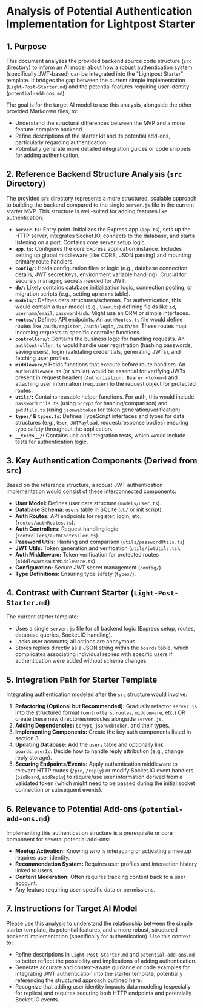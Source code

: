 # Analysis of Potential Authentication Implementation for Lightpost Starter

## 1. Purpose

This document analyzes the provided backend source code structure (`src` directory) to inform an AI model about how a robust authentication system (specifically JWT-based) can be integrated into the "Lightpost Starter" template. It bridges the gap between the current simple implementation (`Light-Post-Starter.md`) and the potential features requiring user identity (`potential-add-ons.md`).

The goal is for the target AI model to use this analysis, alongside the other provided Markdown files, to:
*   Understand the structural differences between the MVP and a more feature-complete backend.
*   Refine descriptions of the starter kit and its potential add-ons, particularly regarding authentication.
*   Potentially generate more detailed integration guides or code snippets for adding authentication.

## 2. Reference Backend Structure Analysis (`src` Directory)

The provided `src` directory represents a more structured, scalable approach to building the backend compared to the single `server.js` file in the current starter MVP. This structure is well-suited for adding features like authentication:

*   **`server.ts`:** Entry point. Initializes the Express app (`app.ts`), sets up the HTTP server, integrates Socket.IO, connects to the database, and starts listening on a port. Contains core server setup logic.
*   **`app.ts`:** Configures the core Express application instance. Includes setting up global middleware (like CORS, JSON parsing) and mounting primary route handlers.
*   **`config/`:** Holds configuration files or logic (e.g., database connection details, JWT secret keys, environment variable handling). Crucial for securely managing secrets needed for JWT.
*   **`db/`:** Likely contains database initialization logic, connection pooling, or migration scripts (e.g., setting up `users` table).
*   **`models/`:** Defines data structures/schemas. For authentication, this would contain a `User` model (e.g., `User.ts`) defining fields like `id`, `username`/`email`, `passwordHash`. Might use an ORM or simple interfaces.
*   **`routes/`:** Defines API endpoints. An `authRoutes.ts` file would define routes like `/auth/register`, `/auth/login`, `/auth/me`. These routes map incoming requests to specific controller functions.
*   **`controllers/`:** Contains the business logic for handling requests. An `authController.ts` would handle user registration (hashing passwords, saving users), login (validating credentials, generating JWTs), and fetching user profiles.
*   **`middleware/`:** Holds functions that execute before route handlers. An `authMiddleware.ts` (or similar) would be essential for verifying JWTs present in request headers (`Authorization: Bearer <token>`) and attaching user information (`req.user`) to the request object for protected routes.
*   **`utils/`:** Contains reusable helper functions. For auth, this would include `passwordUtils.ts` (using `bcrypt` for hashing/comparison) and `jwtUtils.ts` (using `jsonwebtoken` for token generation/verification).
*   **`types/` & `types.ts`:** Defines TypeScript interfaces and types for data structures (e.g., `User`, `JWTPayload`, request/response bodies) ensuring type safety throughout the application.
*   **`__tests__/`:** Contains unit and integration tests, which would include tests for authentication logic.

## 3. Key Authentication Components (Derived from `src`)

Based on the reference structure, a robust JWT authentication implementation would consist of these interconnected components:

*   **User Model:** Defines user data structure (`models/User.ts`).
*   **Database Schema:** `users` table in SQLite (`db/` or init script).
*   **Auth Routes:** API endpoints for register, login, etc. (`routes/authRoutes.ts`).
*   **Auth Controllers:** Request handling logic (`controllers/authController.ts`).
*   **Password Utils:** Hashing and comparison (`utils/passwordUtils.ts`).
*   **JWT Utils:** Token generation and verification (`utils/jwtUtils.ts`).
*   **Auth Middleware:** Token verification for protected routes (`middleware/authMiddleware.ts`).
*   **Configuration:** Secure JWT secret management (`config/`).
*   **Type Definitions:** Ensuring type safety (`types/`).

## 4. Contrast with Current Starter (`Light-Post-Starter.md`)

The current starter template:
*   Uses a single `server.js` file for all backend logic (Express setup, routes, database queries, Socket.IO handling).
*   Lacks user accounts; all actions are anonymous.
*   Stores replies directly as a JSON string within the `boards` table, which complicates associating individual replies with specific users if authentication were added without schema changes.

## 5. Integration Path for Starter Template

Integrating authentication modeled after the `src` structure would involve:

1.  **Refactoring (Optional but Recommended):** Gradually refactor `server.js` into the structured format (`controllers`, `routes`, `middleware`, etc.) OR create these new directories/modules alongside `server.js`.
2.  **Adding Dependencies:** `bcrypt`, `jsonwebtoken`, and their types.
3.  **Implementing Components:** Create the key auth components listed in section 3.
4.  **Updating Database:** Add the `users` table and optionally link `boards.userId`. Decide how to handle reply attribution (e.g., change reply storage).
5.  **Securing Endpoints/Events:** Apply authentication middleware to relevant HTTP routes (`/pin`, `/reply`) or modify Socket.IO event handlers (`pinBoard`, `addReply`) to require/use user information derived from a validated token (which might need to be passed during the initial socket connection or subsequent events).

## 6. Relevance to Potential Add-ons (`potential-add-ons.md`)

Implementing this authentication structure is a prerequisite or core component for several potential add-ons:

*   **Meetup Activation:** Knowing *who* is interacting or activating a meetup requires user identity.
*   **Recommendation System:** Requires user profiles and interaction history linked to users.
*   **Content Moderation:** Often requires tracking content back to a user account.
*   Any feature requiring user-specific data or permissions.

## 7. Instructions for Target AI Model

Please use this analysis to understand the relationship between the simple starter template, its potential features, and a more robust, structured backend implementation (specifically for authentication). Use this context to:

*   Refine descriptions in `Light-Post-Starter.md` and `potential-add-ons.md` to better reflect the possibility and implications of adding authentication.
*   Generate accurate and context-aware guidance or code examples for integrating JWT authentication into the starter template, potentially referencing the structured approach outlined here.
*   Recognize that adding user identity impacts data modeling (especially for replies) and requires securing both HTTP endpoints and potentially Socket.IO events.
